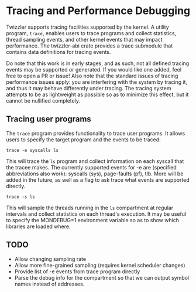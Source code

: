 # Tracing and Performance Debugging

Twizzler supports tracing facilities supported by the kernel. A utility program, `trace`, enables
users to trace programs and collect statistics, thread sampling events, and other kernel events that
may impact performance. The twizzler-abi crate provides a trace submodule that contains data definitions for tracing events.

Do note that this work is in early stages, and as such, not all defined tracing events may be supported or generated. If you would like one added, feel free to open a PR or issue! Also note
that the standard issues of tracing performance issues apply: you are interfering with the system
by tracing it, and thus it may behave differently under tracing. The tracing system attempts to be
as lightweight as possible so as to minimize this effect, but it cannot be nullified completely.

## Tracing user programs

The `trace` program provides functionality to trace user programs. It allows users to specify the target program and the events to be traced:

```
trace -e syscalls ls
```

This will trace the `ls` program and collect information on each syscall that the tracee makes.
The currently supported events for -e are (specified abbreviations also work): syscalls (sys), page-faults (pf), tlb. More will be added in the future, as well as a flag to ask trace what
events are supported directly.

```
trace -s ls
```

This will sample the threads running in the `ls` compartment at regular intervals and collect statistics on each thread's execution. It may be useful to specify the MONDEBUG=1 environment
variable so as to show which libraries are loaded where.

## TODO

  - Allow changing sampling rate
  - Allow more fine-grained sampling (requires kernel scheduler changes)
  - Provide list of -e events from trace program directly
  - Parse the debug info for the compartment so that we can output symbol names instead of addresses.
